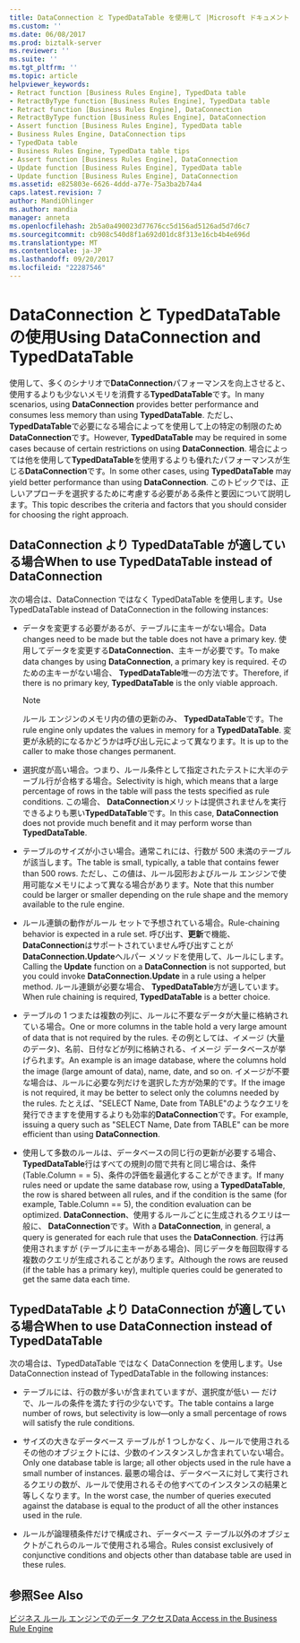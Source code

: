 ```yaml
---
title: DataConnection と TypedDataTable を使用して |Microsoft ドキュメント
ms.custom: ''
ms.date: 06/08/2017
ms.prod: biztalk-server
ms.reviewer: ''
ms.suite: ''
ms.tgt_pltfrm: ''
ms.topic: article
helpviewer_keywords:
- Retract function [Business Rules Engine], TypedData table
- RetractByType function [Business Rules Engine], TypedData table
- Retract function [Business Rules Engine], DataConnection
- RetractByType function [Business Rules Engine], DataConnection
- Assert function [Business Rules Engine], TypedData table
- Business Rules Engine, DataConnection tips
- TypedData table
- Business Rules Engine, TypedData table tips
- Assert function [Business Rules Engine], DataConnection
- Update function [Business Rules Engine], TypedData table
- Update function [Business Rules Engine], DataConnection
ms.assetid: e825803e-6626-4ddd-a77e-75a3ba2b74a4
caps.latest.revision: 7
author: MandiOhlinger
ms.author: mandia
manager: anneta
ms.openlocfilehash: 2b5a0a490023d77676cc5d156ad5126ad5d7d6c7
ms.sourcegitcommit: cb908c540d8f1a692d01dc8f313e16cb4b4e696d
ms.translationtype: MT
ms.contentlocale: ja-JP
ms.lasthandoff: 09/20/2017
ms.locfileid: "22287546"
---
```

# <a name="using-dataconnection-and-typeddatatable"></a><span data-ttu-id="1af53-102">DataConnection と TypedDataTable の使用</span><span class="sxs-lookup"><span data-stu-id="1af53-102">Using DataConnection and TypedDataTable</span></span>
<span data-ttu-id="1af53-103">使用して、多くのシナリオで**DataConnection**パフォーマンスを向上させると、使用するよりも少ないメモリを消費する**TypedDataTable**です。</span><span class="sxs-lookup"><span data-stu-id="1af53-103">In many scenarios, using **DataConnection** provides better performance and consumes less memory than using **TypedDataTable**.</span></span> <span data-ttu-id="1af53-104">ただし、 **TypedDataTable**で必要になる場合によってを使用して上の特定の制限のため**DataConnection**です。</span><span class="sxs-lookup"><span data-stu-id="1af53-104">However, **TypedDataTable** may be required in some cases because of certain restrictions on using **DataConnection**.</span></span> <span data-ttu-id="1af53-105">場合によっては他を使用して**TypedDataTable**を使用するよりも優れたパフォーマンスが生じる**DataConnection**です。</span><span class="sxs-lookup"><span data-stu-id="1af53-105">In some other cases, using **TypedDataTable** may yield better performance than using **DataConnection**.</span></span> <span data-ttu-id="1af53-106">このトピックでは、正しいアプローチを選択するために考慮する必要がある条件と要因について説明します。</span><span class="sxs-lookup"><span data-stu-id="1af53-106">This topic describes the criteria and factors that you should consider for choosing the right approach.</span></span>  
  
## <a name="when-to-use-typeddatatable-instead-of-dataconnection"></a><span data-ttu-id="1af53-107">DataConnection より TypedDataTable が適している場合</span><span class="sxs-lookup"><span data-stu-id="1af53-107">When to use TypedDataTable instead of DataConnection</span></span>  
 <span data-ttu-id="1af53-108">次の場合は、DataConnection ではなく TypedDataTable を使用します。</span><span class="sxs-lookup"><span data-stu-id="1af53-108">Use TypedDataTable instead of DataConnection in the following instances:</span></span>  
  
-   <span data-ttu-id="1af53-109">データを変更する必要があるが、テーブルに主キーがない場合。</span><span class="sxs-lookup"><span data-stu-id="1af53-109">Data changes need to be made but the table does not have a primary key.</span></span> <span data-ttu-id="1af53-110">使用してデータを変更する**DataConnection**、主キーが必要です。</span><span class="sxs-lookup"><span data-stu-id="1af53-110">To make data changes by using **DataConnection**, a primary key is required.</span></span> <span data-ttu-id="1af53-111">そのための主キーがない場合、 **TypedDataTable**唯一の方法です。</span><span class="sxs-lookup"><span data-stu-id="1af53-111">Therefore, if there is no primary key, **TypedDataTable** is the only viable approach.</span></span>  
  
    > [!NOTE]
    >  <span data-ttu-id="1af53-112">ルール エンジンのメモリ内の値の更新のみ、 **TypedDataTable**です。</span><span class="sxs-lookup"><span data-stu-id="1af53-112">The rule engine only updates the values in memory for a **TypedDataTable**.</span></span> <span data-ttu-id="1af53-113">変更が永続的になるかどうかは呼び出し元によって異なります。</span><span class="sxs-lookup"><span data-stu-id="1af53-113">It is up to the caller to make those changes permanent.</span></span>  
  
-   <span data-ttu-id="1af53-114">選択度が高い場合。つまり、ルール条件として指定されたテストに大半のテーブル行が合格する場合。</span><span class="sxs-lookup"><span data-stu-id="1af53-114">Selectivity is high, which means that a large percentage of rows in the table will pass the tests specified as rule conditions.</span></span> <span data-ttu-id="1af53-115">この場合、 **DataConnection**メリットは提供されませんを実行できるよりも悪い**TypedDataTable**です。</span><span class="sxs-lookup"><span data-stu-id="1af53-115">In this case, **DataConnection** does not provide much benefit and it may perform worse than **TypedDataTable**.</span></span>  
  
-   <span data-ttu-id="1af53-116">テーブルのサイズが小さい場合。通常これには、行数が 500 未満のテーブルが該当します。</span><span class="sxs-lookup"><span data-stu-id="1af53-116">The table is small, typically, a table that contains fewer than 500 rows.</span></span> <span data-ttu-id="1af53-117">ただし、この値は、ルール図形およびルール エンジンで使用可能なメモリによって異なる場合があります。</span><span class="sxs-lookup"><span data-stu-id="1af53-117">Note that this number could be larger or smaller depending on the rule shape and the memory available to the rule engine.</span></span>  
  
-   <span data-ttu-id="1af53-118">ルール連鎖の動作がルール セットで予想されている場合。</span><span class="sxs-lookup"><span data-stu-id="1af53-118">Rule-chaining behavior is expected in a rule set.</span></span> <span data-ttu-id="1af53-119">呼び出す、**更新**で機能、 **DataConnection**はサポートされていません呼び出すことが**DataConnection.Update**ヘルパー メソッドを使用して、ルールにします。</span><span class="sxs-lookup"><span data-stu-id="1af53-119">Calling the **Update** function on a **DataConnection** is not supported, but you could invoke **DataConnection.Update** in a rule using a helper method.</span></span> <span data-ttu-id="1af53-120">ルール連鎖が必要な場合、 **TypedDataTable**方が適しています。</span><span class="sxs-lookup"><span data-stu-id="1af53-120">When rule chaining is required, **TypedDataTable** is a better choice.</span></span>  
  
-   <span data-ttu-id="1af53-121">テーブルの 1 つまたは複数の列に、ルールに不要なデータが大量に格納されている場合。</span><span class="sxs-lookup"><span data-stu-id="1af53-121">One or more columns in the table hold a very large amount of data that is not required by the rules.</span></span> <span data-ttu-id="1af53-122">その例としては、イメージ (大量のデータ)、名前、日付などが列に格納される、イメージ データベースが挙げられます。</span><span class="sxs-lookup"><span data-stu-id="1af53-122">An example is an image database, where the columns hold the image (large amount of data), name, date, and so on.</span></span> <span data-ttu-id="1af53-123">イメージが不要な場合は、ルールに必要な列だけを選択した方が効果的です。</span><span class="sxs-lookup"><span data-stu-id="1af53-123">If the image is not required, it may be better to select only the columns needed by the rules.</span></span> <span data-ttu-id="1af53-124">たとえば、"SELECT Name, Date from TABLE"のようなクエリを発行できますを使用するよりも効率的**DataConnection**です。</span><span class="sxs-lookup"><span data-stu-id="1af53-124">For example, issuing a query such as "SELECT Name, Date from TABLE" can be more efficient than using **DataConnection**.</span></span>  
  
-   <span data-ttu-id="1af53-125">使用して多数のルールは、データベースの同じ行の更新が必要する場合、 **TypedDataTable**行はすべての規則の間で共有と同じ場合は、条件 (Table.Column = = 5)、条件の評価を最適化することができます。</span><span class="sxs-lookup"><span data-stu-id="1af53-125">If many rules need or update the same database row, using a **TypedDataTable**, the row is shared between all rules, and if the condition is the same (for example, Table.Column == 5), the condition evaluation can be optimized.</span></span> <span data-ttu-id="1af53-126">**DataConnection**、使用するルールごとに生成されるクエリは一般に、 **DataConnection**です。</span><span class="sxs-lookup"><span data-stu-id="1af53-126">With a **DataConnection**, in general, a query is generated for each rule that uses the **DataConnection**.</span></span> <span data-ttu-id="1af53-127">行は再使用されますが (テーブルに主キーがある場合)、同じデータを毎回取得する複数のクエリが生成されることがあります。</span><span class="sxs-lookup"><span data-stu-id="1af53-127">Although the rows are reused (if the table has a primary key), multiple queries could be generated to get the same data each time.</span></span>  
  
## <a name="when-to-use-dataconnection-instead-of-typeddatatable"></a><span data-ttu-id="1af53-128">TypedDataTable より DataConnection が適している場合</span><span class="sxs-lookup"><span data-stu-id="1af53-128">When to use DataConnection instead of TypedDataTable</span></span>  
 <span data-ttu-id="1af53-129">次の場合は、TypedDataTable ではなく DataConnection を使用します。</span><span class="sxs-lookup"><span data-stu-id="1af53-129">Use DataConnection instead of TypedDataTable in the following instances:</span></span>  
  
-   <span data-ttu-id="1af53-130">テーブルには、行の数が多いが含まれていますが、選択度が低い — だけで、ルールの条件を満たす行の少ないです。</span><span class="sxs-lookup"><span data-stu-id="1af53-130">The table contains a large number of rows, but selectivity is low—only a small percentage of rows will satisfy the rule conditions.</span></span>  
  
-   <span data-ttu-id="1af53-131">サイズの大きなデータベース テーブルが 1 つしかなく、ルールで使用されるその他のオブジェクトには、少数のインスタンスしか含まれていない場合。</span><span class="sxs-lookup"><span data-stu-id="1af53-131">Only one database table is large; all other objects used in the rule have a small number of instances.</span></span> <span data-ttu-id="1af53-132">最悪の場合は、データベースに対して実行されるクエリの数が、ルールで使用されるその他すべてのインスタンスの結果と等しくなります。</span><span class="sxs-lookup"><span data-stu-id="1af53-132">In the worst case, the number of queries executed against the database is equal to the product of all the other instances used in the rule.</span></span>  
  
-   <span data-ttu-id="1af53-133">ルールが論理積条件だけで構成され、データベース テーブル以外のオブジェクトがこれらのルールで使用される場合。</span><span class="sxs-lookup"><span data-stu-id="1af53-133">Rules consist exclusively of conjunctive conditions and objects other than database table are used in these rules.</span></span>  
  
## <a name="see-also"></a><span data-ttu-id="1af53-134">参照</span><span class="sxs-lookup"><span data-stu-id="1af53-134">See Also</span></span>  
 [<span data-ttu-id="1af53-135">ビジネス ルール エンジンでのデータ アクセス</span><span class="sxs-lookup"><span data-stu-id="1af53-135">Data Access in the Business Rule Engine</span></span>](../core/data-access-in-the-business-rule-engine.md)